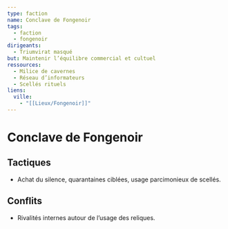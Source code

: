 ```yaml
---
type: faction
name: Conclave de Fongenoir
tags:
  - faction
  - fongenoir
dirigeants:
  - Triumvirat masqué
but: Maintenir l’équilibre commercial et cultuel
ressources:
  - Milice de cavernes
  - Réseau d’informateurs
  - Scellés rituels
liens:
  ville:
    - "[[Lieux/Fongenoir]]"
---
```


# Conclave de Fongenoir

## Tactiques
- Achat du silence, quarantaines ciblées, usage parcimonieux de scellés.

## Conflits
- Rivalités internes autour de l’usage des reliques.
